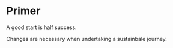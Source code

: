 # Primer
A good start is half success.


Changes are necessary when undertaking a sustainbale journey.
